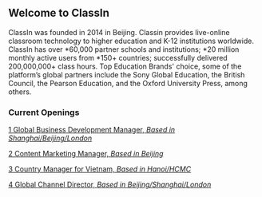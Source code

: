 ## Welcome to ClassIn 
ClassIn was founded in 2014 in Beijing. Classin provides live-online classroom technology to higher education and K-12 institutions worldwide. 
ClassIn has over *60,000 partner schools and institutions; *20 million monthly active users from *150+ countries; successfully delivered 200,000,000+ class hours. 
Top Education Brands' choice, some of the platform’s global partners include the Sony Global Education, the British Council, the Pearson Education, and the Oxford University Press, among others.

### Current Openings

[1 Global Business Development Manager, *Based in Shanghai/Beijing/London*](globalbd.md)

[2 Content Marketing Manager, *Based in Beijing*](ContentManager.md)

[3 Country Manager for Vietnam, *Based in Hanoi/HCMC*](VN.md)

[4 Global Channel Director, *Based in Beijing/Shanghai/London*](Channel.md)
